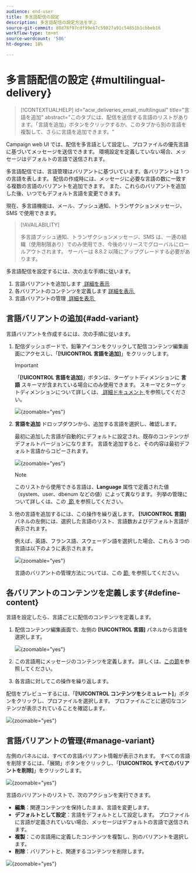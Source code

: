 ```yaml
---
audience: end-user
title: 多言語配信の設定
description: 多言語配信の設定方法を学ぶ
source-git-commit: d8d78f97cdf99e67c59827a91c54851b1cbbeb16
workflow-type: tm+mt
source-wordcount: '586'
ht-degree: 18%

---
```


# 多言語配信の設定 {#multilingual-delivery}

>[!CONTEXTUALHELP]
>id="acw_deliveries_email_multilingual"
>title="言語を追加"
>abstract="このタブには、配信を送信する言語のリストがあります。「言語を追加」ボタンをクリックするか、このタブから別の言語を複製して、さらに言語を追加できます。"

Campaign web UI では、配信を多言語として設定し、プロファイルの優先言語に基づいてメッセージを送信できます。 環境設定を定義していない場合、メッセージはデフォルトの言語で送信されます。

多言語配信では、言語管理はバリアントに基づいています。各バリアントは 1 つの言語を表します。 配信の作成時には、メッセージに必要な言語の数に一致する複数の言語のバリアントを追加できます。 また、これらのバリアントを追加した後、いつでもデフォルト言語を変更できます。

現在、多言語機能は、メール、プッシュ通知、トランザクションメッセージ、SMS で使用できます。

>[!AVAILABILITY]
>
>多言語プッシュ通知、トランザクションメッセージ、SMS は、一連の組織（使用制限あり）でのみ使用でき、今後のリリースでグローバルにロールアウトされます。 サーバーは 8.8.2 以降にアップグレードする必要があります。

多言語配信を設定するには、次の主な手順に従います。

1. 言語バリアントを追加します [&#x200B; 詳細を表示 &#x200B;](#add-variant)
1. 各バリアントのコンテンツを定義します [&#x200B; 詳細を表示 &#x200B;](#define-content)
1. 言語バリアントの管理 [&#x200B; 詳細を表示 &#x200B;](#manage-variant)

## 言語バリアントの追加{#add-variant}

言語バリアントを作成するには、次の手順に従います。

1. 配信ダッシュボードで、鉛筆アイコンをクリックして配信コンテンツ編集画面にアクセスし、「**[!UICONTROL 言語を追加]**」をクリックします。

   >[!IMPORTANT]
   >
   >「**[!UICONTROL 言語を追加]**」ボタンは、ターゲットディメンションに **言語** スキーマが含まれている場合にのみ使用できます。 スキーマとターゲットディメンションについて詳しくは、[&#x200B; 詳細ドキュメント &#x200B;](../audience/targeting-dimensions.md) を参照してください。

   ![](assets/edit-content_2.png){zoomable="yes"}

1. **言語を追加** ドロップダウンから、追加する言語を選択し、確認します。

   最初に追加した言語が自動的にデフォルトに設定され、既存のコンテンツがデフォルトバージョンになります。 言語を追加すると、その内容は最初デフォルト言語からコピーされます。

   ![](assets/edit-content_3.png){zoomable="yes"}

   >[!NOTE]
   >
   >このリストから使用できる言語は、**Language** 属性で定義された値（system、user、dbenum などの値）によって異なります。 列挙の管理について詳しくは、この [&#x200B; 節 &#x200B;](../administration/enumerations.md) を参照してください。

1. 他の言語を追加するには、この操作を繰り返します。 **[!UICONTROL 言語]** パネルの左側には、選択した言語のリスト、言語数およびデフォルト言語が表示されます。

   例えば、英語、フランス語、スウェーデン語を選択した場合、これら 3 つの言語は以下のように表示されます。

   ![](assets/edit-content_9.png){zoomable="yes"}

   言語のバリアントの管理方法については、この [&#x200B; 節 &#x200B;](#manage-variant) を参照してください。

## 各バリアントのコンテンツを定義します{#define-content}

言語を設定したら、言語ごとに配信のコンテンツを定義します。

1. 配信コンテンツ編集画面で、左側の **[!UICONTROL 言語]** パネルから言語を選択します。

   ![](assets/edit-content_11.png){zoomable="yes"}

1. この言語用にメッセージのコンテンツを定義します。 詳しくは、[この節](../msg/create-deliveries.md)を参照してください。

1. 各言語に対してこの操作を繰り返します。

<!--
>[!BEGINTABS]

>[!TAB Email delivery]

1. From the delivery content edition screen, choose a language and click the **[!UICONTROL Edit email body]** button. You can also hover over the email preview and select **[!UICONTROL Open email designer]**.

    ![](assets/edit-content_11.png){zoomable="yes"}

1. Define the content of your email for this language. [Read more](../email/get-started-email-designer.md#start-authoring)

1. Repeat this operation for each language.

>[!TAB SMS delivery]

1. From the delivery content edition screen, choose a language.

1. Edit the content of the SMS message for this language. [Read more](../sms/create-sms.md)

    ![](assets/edit-content_11-sms.png){zoomable="yes"}

1. Repeat this operation for each language.

>[!ENDTABS]

-->

配信をプレビューするには、「**[!UICONTROL コンテンツをシミュレート]**」ボタンをクリックし、プロファイルを選択します。 プロファイルごとに適切なコンテンツが表示されていることを確認します。

![](assets/edit-content_5.png){zoomable="yes"}

## 言語バリアントの管理{#manage-variant}

左側のパネルには、すべての言語バリアント情報が表示されます。 すべての言語を削除するには、「展開」ボタンをクリックし、「**[!UICONTROL すべてのバリアントを削除]**」をクリックします。

![](assets/edit-content_13.png){zoomable="yes"}

言語のバリアントのリストで、次のアクションを実行できます。

* **編集**：関連コンテンツを保持したまま、言語を変更します。
* **デフォルトとして設定**：言語をデフォルトとして設定します。 プロファイルに言語が定義されていない場合、メッセージはデフォルトの言語で送信されます。
* **複製**：この言語用に定義したコンテンツを複製し、別のバリアントを選択します。
* **削除**：バリアントと、関連するコンテンツを削除します。

![](assets/edit-content_13-sms.png){zoomable="yes"}

